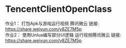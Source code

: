 # TencentClientOpenClass

作业1： 打包Apk与游戏运行视频 腾讯微云 链接: https://share.weiyun.com/y8ZE7M5p  
作业2： 使用Unlua编写部分UI逻辑 运行视频腾讯微云 链接: https://share.weiyun.com/y8ZE7M5p
